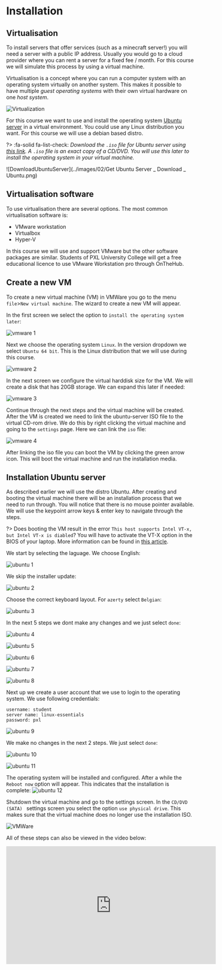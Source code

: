 # Installation

## Virtualisation
To install servers that offer services (such as a minecraft server!) you will need a server with a public IP address. Usually you would go to a cloud provider where you can rent a server for a fixed fee / month. For this course we will simulate this process by using a virtual machine.

Virtualisation is a concept where you can run a computer system with an operating system virtually on another system. This makes it possible to have multiple _guest operating systems_ with their own virtual hardware on one _host system_.

![Virtualization](../images/02/Virtualization.png)

For this course we want to use and install the operating system [Ubuntu server](https://ubuntu.com/download/server) in a virtual environment. You could use any Linux distribution you want. For this course we will use a debian based distro.

?> :fa-solid fa-list-check: _Download the `.iso` file for Ubuntu server using [this link](https://ubuntu.com/download/server). A `.iso` file is an exact copy of a CD/DVD. You will use this later to install the operating system in your virtual machine._

![DownloadUbuntuServer](../images/02/Get Ubuntu Server _ Download _ Ubuntu.png)

## Virtualisation software
To use virtualisation there are several options. The most common virtualisation software is:
- VMware workstation
- Virtualbox
- Hyper-V

In this course we will use and support VMware but the other software packages are similar. Students of PXL University College will get a free educational licence to use VMware Workstation pro through OnTheHub.

## Create a new VM
To create a new virtual machine (VM) in VMWare you go to the menu `file`>`New virtual machine`. The wizard to create a new VM will appear.

In the first screen we select the option to `install the operating system later`:

![vmware 1](../images/02/vmware1.PNG)

Next we choose the operating system `Linux`. In the version dropdown we select `Ubuntu 64 bit`. This is the Linux distribution that we will use during this course.

![vmware 2](../images/02/vmware2.PNG)

In the next screen we configure the virtual harddisk size for the VM. We will create a disk that has 20GB storage. We can expand this later if needed:

![vmware 3](../images/02/vmware3.PNG)

Continue through the next steps and the virtual machine will be created. After the VM is created we need to link the ubuntu-server ISO file to the virtual CD-rom drive. We do this by right clicking the virtual machine and going to the `settings` page. Here we can link the `iso` file:

![vmware 4](../images/02/vmware4.PNG)

After linking the iso file you can boot the VM by clicking the green arrow icon. This will boot the virtual machine and run the installation media.

## Installation Ubuntu server
As described earlier we will use the distro Ubuntu. After creating and booting the virtual machine there will be an installation process that we need to run through. You will notice that there is no mouse pointer available. We will use the keypoint arrow keys & enter key to navigate through the steps.

?> <i class="fa-solid fa-circle-info"></i> Does booting the VM result in the error `This host supports Intel VT-x, but Intel VT-x is diabled`? You will have to activate the VT-X option in the BIOS of your laptop. More information can be found in [this article](https://www.qtithow.com/2020/12/fix-error-this-host-supports-Intel-VT-x.html).


We start by selecting the laguage. We choose English:

![ubuntu 1](../images/02/server1.PNG)

We skip the installer update:

![ubuntu 2](../images/02/server2.PNG)

Choose the correct keyboard layout. For `azerty` select `Belgian`:

![ubuntu 3](../images/02/server3.PNG)

In the next 5 steps we dont make any changes and we just select `done`:

![ubuntu 4](../images/02/server4.PNG)

![ubuntu 5](../images/02/server5.PNG)

![ubuntu 6](../images/02/server6.PNG)

![ubuntu 7](../images/02/server7.PNG)

![ubuntu 8](../images/02/server8.PNG)

Next up we create a user account that we use to login to the operating system. We use following credentials:
```
username: student
server name: linux-essentials
password: pxl
```

![ubuntu 9](../images/02/server9.PNG)

We make no changes in the next 2 steps. We just select `done`:

![ubuntu 10](../images/02/server10.PNG)

![ubuntu 11](../images/02/server11.PNG)

The operating system will be installed and configured. After a while the `Reboot now` option will appear. This indicates that the installation is complete:
![ubuntu 12](../images/02/server12.PNG)

Shutdown the virtual machine and go to the settings screen. In the `CD/DVD (SATA) ` settings screen you select the option `use physical drive`. This makes sure that the virtual machine does no longer use the installation ISO.

![VMWare](../images/02/vmware5.PNG)

All of these steps can also be viewed in the video below:
<iframe width="560" height="315" src="https://www.youtube.com/embed/u8WLsyMuSgw" title="YouTube video player" frameborder="0" allow="accelerometer; autoplay; clipboard-write; encrypted-media; gyroscope; picture-in-picture" allowfullscreen></iframe>
